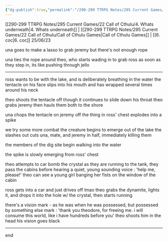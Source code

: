 ```yaml
---
{"dg-publish":true,"permalink":"/290-299 TTRPG Notes/295 Current Games/22 Call of Cthulu/5. tentacle time/"}
---
```



[[290-299 TTRPG Notes/295 Current Games/22 Call of Cthulu/4. Whats underneath\|4. Whats underneath]] | [[290-299 TTRPG Notes/295 Current Games/22 Call of Cthulu/Call of Cthulu Games\|Call of Cthulu Games]] | [[6. coc\|6. coc]]
25/06/23

una goes to make a lasso to grab jeremy
but there's not enough rope

una ties the rope around theo, who starts wading in to grab ross
as soon as they step in, its like pushing through jello

---

ross wants to be with the lake, and is deliberately breathing in the water
the tentacle on his face slips into his mouth
and has wrapped several times around his neck

theo shoots the tentacle off
though it continues to slide down his throat
theo grabs jeremy
then hauls them both to the shore

una chops the tentacle on jeremy off
the thing in ross' chest explodes into a spike

we try some more combat
the creature begins to emerge out of the lake
the slashes out 
cuts una, mate, and jeremy in half, immediately killing them

the members of the dig site begin walking into the water

the spike is slowly emerging from ross' chest

theo attempts to car bomb the crystal
as they are running to the tank, they pass the cabins
before hearing a quiet, young sounding voice : 'help me, please!'
theo can see a young girl banging her fists on the window of the cabin

ross gets into a car and just drives off lmao
theo grabs the dynamite, lights it, and drops it into the hole w/ the crystal, then starts running

there's a vision
mark - as he was when he was possessed, but possessed by something else
mark : 'thank you theodore, for freeing me. i will consume this world, like i have hundreds before you'
theo shoots him in the head
his vision goes black

---

end
